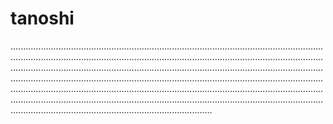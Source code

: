 # tanoshi

........................................................................................................................................................................................................................................................................................................................................................................................................................................................................................................................................................................................................................................................................................................................................................................................................................................................